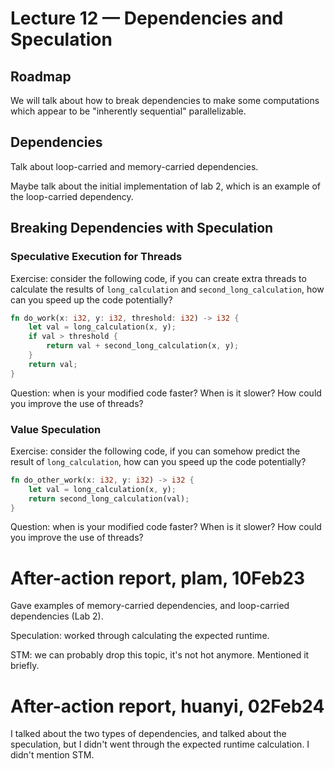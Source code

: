 # Lecture 12 — Dependencies and Speculation

## Roadmap

We will talk about how to break dependencies to make some computations which
appear to be "inherently sequential" parallelizable.

## Dependencies

Talk about loop-carried and memory-carried dependencies.

Maybe talk about the initial implementation of lab 2, which is an example of the
loop-carried dependency.

## Breaking Dependencies with Speculation

### Speculative Execution for Threads

Exercise: consider the following code, if you can create extra threads to
calculate the results of `long_calculation` and `second_long_calculation`, how
can you speed up the code potentially?

```rust
fn do_work(x: i32, y: i32, threshold: i32) -> i32 {
    let val = long_calculation(x, y);
    if val > threshold {
        return val + second_long_calculation(x, y);
    }
    return val;
}
```

Question: when is your modified code faster? When is it slower? How could you
improve the use of threads?

### Value Speculation

Exercise: consider the following code, if you can somehow predict the result of
`long_calculation`, how can you speed up the code potentially?

```rust
fn do_other_work(x: i32, y: i32) -> i32 {
    let val = long_calculation(x, y);
    return second_long_calculation(val);
}
```

Question: when is your modified code faster? When is it slower? How could you
improve the use of threads?

# After-action report, plam, 10Feb23

Gave examples of memory-carried dependencies, and loop-carried dependencies (Lab 2).

Speculation: worked through calculating the expected runtime.

STM: we can probably drop this topic, it's not hot anymore. Mentioned it briefly.

# After-action report, huanyi, 02Feb24

I talked about the two types of dependencies, and talked about the speculation,
but I didn't went through the expected runtime calculation. I didn't mention
STM.
